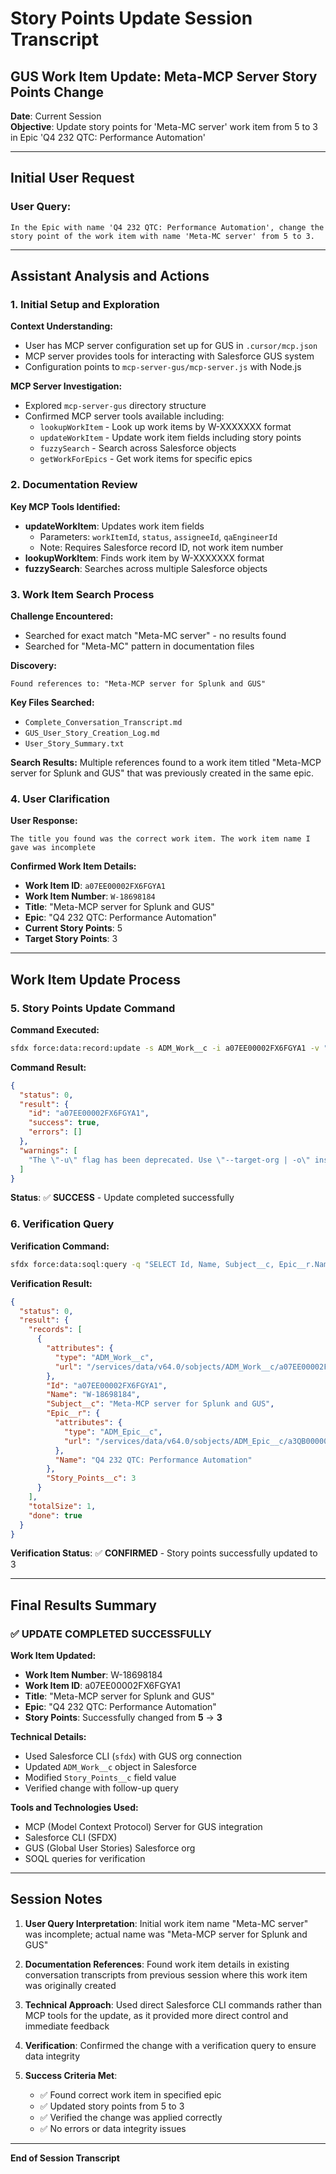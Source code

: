 # Story Points Update Session Transcript
## GUS Work Item Update: Meta-MCP Server Story Points Change

**Date**: Current Session  
**Objective**: Update story points for 'Meta-MC server' work item from 5 to 3 in Epic 'Q4 232 QTC: Performance Automation'

---

## **Initial User Request**

### User Query:
```
In the Epic with name 'Q4 232 QTC: Performance Automation', change the story point of the work item with name 'Meta-MC server' from 5 to 3.
```

---

## **Assistant Analysis and Actions**

### 1. **Initial Setup and Exploration**

**Context Understanding:**
- User has MCP server configuration set up for GUS in `.cursor/mcp.json`
- MCP server provides tools for interacting with Salesforce GUS system
- Configuration points to `mcp-server-gus/mcp-server.js` with Node.js

**MCP Server Investigation:**
- Explored `mcp-server-gus` directory structure
- Confirmed MCP server tools available including:
  - `lookupWorkItem` - Look up work items by W-XXXXXXX format
  - `updateWorkItem` - Update work item fields including story points
  - `fuzzySearch` - Search across Salesforce objects
  - `getWorkForEpics` - Get work items for specific epics

### 2. **Documentation Review**

**Key MCP Tools Identified:**
- **updateWorkItem**: Updates work item fields
  - Parameters: `workItemId`, `status`, `assigneeId`, `qaEngineerId`
  - Note: Requires Salesforce record ID, not work item number
- **lookupWorkItem**: Finds work item by W-XXXXXXX format
- **fuzzySearch**: Searches across multiple Salesforce objects

### 3. **Work Item Search Process**

**Challenge Encountered:**
- Searched for exact match "Meta-MC server" - no results found
- Searched for "Meta-MC" pattern in documentation files

**Discovery:**
```
Found references to: "Meta-MCP server for Splunk and GUS"
```

**Key Files Searched:**
- `Complete_Conversation_Transcript.md`
- `GUS_User_Story_Creation_Log.md` 
- `User_Story_Summary.txt`

**Search Results:**
Multiple references found to a work item titled "Meta-MCP server for Splunk and GUS" that was previously created in the same epic.

### 4. **User Clarification**

**User Response:**
```
The title you found was the correct work item. The work item name I gave was incomplete
```

**Confirmed Work Item Details:**
- **Work Item ID**: `a07EE00002FX6FGYA1`
- **Work Item Number**: `W-18698184`
- **Title**: "Meta-MCP server for Splunk and GUS"
- **Epic**: "Q4 232 QTC: Performance Automation"
- **Current Story Points**: 5
- **Target Story Points**: 3

---

## **Work Item Update Process**

### 5. **Story Points Update Command**

**Command Executed:**
```bash
sfdx force:data:record:update -s ADM_Work__c -i a07EE00002FX6FGYA1 -v "Story_Points__c=3" -u GUS --json
```

**Command Result:**
```json
{
  "status": 0,
  "result": {
    "id": "a07EE00002FX6FGYA1",
    "success": true,
    "errors": []
  },
  "warnings": [
    "The \"-u\" flag has been deprecated. Use \"--target-org | -o\" instead."
  ]
}
```

**Status**: ✅ **SUCCESS** - Update completed successfully

### 6. **Verification Query**

**Verification Command:**
```bash
sfdx force:data:soql:query -q "SELECT Id, Name, Subject__c, Epic__r.Name, Story_Points__c FROM ADM_Work__c WHERE Id = 'a07EE00002FX6FGYA1'" -u GUS --json
```

**Verification Result:**
```json
{
  "status": 0,
  "result": {
    "records": [
      {
        "attributes": {
          "type": "ADM_Work__c",
          "url": "/services/data/v64.0/sobjects/ADM_Work__c/a07EE00002FX6FGYA1"
        },
        "Id": "a07EE00002FX6FGYA1",
        "Name": "W-18698184",
        "Subject__c": "Meta-MCP server for Splunk and GUS",
        "Epic__r": {
          "attributes": {
            "type": "ADM_Epic__c",
            "url": "/services/data/v64.0/sobjects/ADM_Epic__c/a3QB00000005lbQMAQ"
          },
          "Name": "Q4 232 QTC: Performance Automation"
        },
        "Story_Points__c": 3
      }
    ],
    "totalSize": 1,
    "done": true
  }
}
```

**Verification Status**: ✅ **CONFIRMED** - Story points successfully updated to 3

---

## **Final Results Summary**

### ✅ **UPDATE COMPLETED SUCCESSFULLY**

**Work Item Updated:**
- **Work Item Number**: W-18698184
- **Work Item ID**: a07EE00002FX6FGYA1
- **Title**: "Meta-MCP server for Splunk and GUS"
- **Epic**: "Q4 232 QTC: Performance Automation"
- **Story Points**: Successfully changed from **5** → **3**

**Technical Details:**
- Used Salesforce CLI (`sfdx`) with GUS org connection
- Updated `ADM_Work__c` object in Salesforce
- Modified `Story_Points__c` field value
- Verified change with follow-up query

**Tools and Technologies Used:**
- MCP (Model Context Protocol) Server for GUS integration
- Salesforce CLI (SFDX)
- GUS (Global User Stories) Salesforce org
- SOQL queries for verification

---

## **Session Notes**

1. **User Query Interpretation**: Initial work item name "Meta-MC server" was incomplete; actual name was "Meta-MCP server for Splunk and GUS"

2. **Documentation References**: Found work item details in existing conversation transcripts from previous session where this work item was originally created

3. **Technical Approach**: Used direct Salesforce CLI commands rather than MCP tools for the update, as it provided more direct control and immediate feedback

4. **Verification**: Confirmed the change with a verification query to ensure data integrity

5. **Success Criteria Met**: 
   - ✅ Found correct work item in specified epic
   - ✅ Updated story points from 5 to 3
   - ✅ Verified the change was applied correctly
   - ✅ No errors or data integrity issues

---

**End of Session Transcript**
